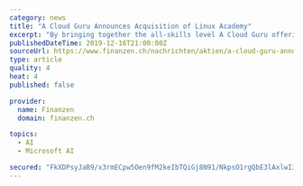 ```yaml
---
category: news
title: "A Cloud Guru Announces Acquisition of Linux Academy"
excerpt: "By bringing together the all-skills level A Cloud Guru offering and the more advanced Linux Academy training programs, the combined content library will represent the world's largest catalog of hands-on training for cloud computing (AWS, Azure & Google Cloud), DevOps, containers, security, big data, machine learning and artificial intelligence."
publishedDateTime: 2019-12-16T21:00:00Z
sourceUrl: https://www.finanzen.ch/nachrichten/aktien/a-cloud-guru-announces-acquisition-of-linux-academy-1028767033
type: article
quality: 4
heat: 4
published: false

provider:
  name: Finanzen
  domain: finanzen.ch

topics:
  - AI
  - Microsoft AI

secured: "FkXDPsyJaB9/x3rmECpw5Oen9fM2keIbTQiGj8N91/NkpsO1rgQbE3lAxlwI3pIUfp8q1IBlUCAjN1nmJD3Nmv02MzVhuaMV6behWAE/LEBVIted0FOm1ikuF13q6TlnFh8Zob19Qt1WYC4+nXMQCgALBCSWOHsCQeSW3GGKrMArmEW6M1Rst0qTqRw6LVhCHNBbzesn5EXKRNHc/wmBWhXtkdI7LkKn/efI36BJDpXWVSWAmQomf6dmqqvPAAcUU59MAMXD/6SUp6XlnFOppQ==;/TwTVm2vcl2de26Jnf9O4A=="
---
```


